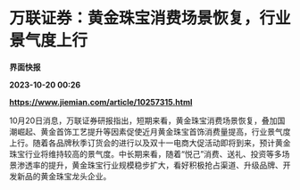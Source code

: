 # 万联证券：黄金珠宝消费场景恢复，行业景气度上行
**界面快报**

**2023-10-20 00:26**

**https://www.jiemian.com/article/10257315.html**

10月20日消息，万联证券研报指出，短期来看，黄金珠宝消费场景恢复，叠加国潮崛起、黄金首饰工艺提升等因素促使近月黄金珠宝首饰消费量提高，行业景气度上行。随着各品牌秋季订货会的进行以及双十一电商大促活动即将到来，预计黄金珠宝行业将维持较高的景气度。中长期来看，随着“悦己”消费、送礼、投资等多场景渗透率的提升，黄金珠宝行业规模稳步扩大，看好积极抢占渠道、升级品牌、开发新品的黄金珠宝龙头企业。
